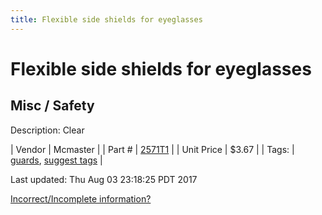 ```yaml
---
title: Flexible side shields for eyeglasses
---
```


# Flexible side shields for eyeglasses
## Misc / Safety
Description: 	Clear 

| Vendor | Mcmaster | 
| Part # | [2571T1](https://www.mcmaster.com/#2571T1) | 
| Unit Price | $3.67 | 
| Tags: | [guards](https://jgermita.github.io/frc-parts/search/?q=guards), [suggest tags](https://docs.google.com/forms/d/e/1FAIpQLSeWyY8v3RgOty-MyWmh9U0iivNYN_molChYyS-0U-o-kOAv_g/viewform) | 

Last updated: Thu Aug 03 23:18:25 PDT 2017

 [Incorrect/Incomplete information?](https://docs.google.com/forms/d/e/1FAIpQLSeWyY8v3RgOty-MyWmh9U0iivNYN_molChYyS-0U-o-kOAv_g/viewform)
